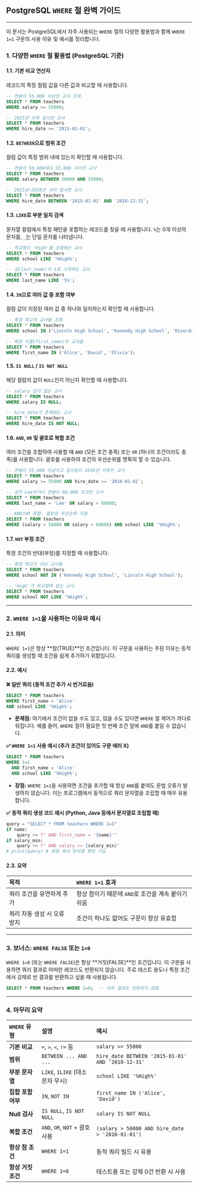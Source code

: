 
## PostgreSQL `WHERE` 절 완벽 가이드

---

이 문서는 PostgreSQL에서 자주 사용되는 `WHERE` 절의 다양한 활용법과 함께 `WHERE 1=1` 구문의 사용 이유 및 예시를 정리합니다.

### 1. 다양한 `WHERE` 절 활용법 (PostgreSQL 기준)

#### 1.1. 기본 비교 연산자

레코드의 특정 컬럼 값을 다른 값과 비교할 때 사용합니다.

```sql
-- 연봉이 55,000 이상인 교사 조회
SELECT * FROM teachers
WHERE salary >= 55000;

-- 2015년 이후 입사한 교사
SELECT * FROM teachers
WHERE hire_date >= '2015-01-01';
```

#### 1.2. `BETWEEN`으로 범위 조건

컬럼 값이 특정 범위 내에 있는지 확인할 때 사용합니다.

```sql
-- 연봉이 50,000에서 55,000 사이인 교사
SELECT * FROM teachers
WHERE salary BETWEEN 50000 AND 55000;

-- 2015년~2018년 사이 입사한 교사
SELECT * FROM teachers
WHERE hire_date BETWEEN '2015-01-01' AND '2018-12-31';
```

#### 1.3. `LIKE`로 부분 일치 검색

문자열 컬럼에서 특정 패턴을 포함하는 레코드를 찾을 때 사용합니다. `%`는 0개 이상의 문자를, `_`는 단일 문자를 나타냅니다.

```sql
-- 학교명이 'High'를 포함하는 교사
SELECT * FROM teachers
WHERE school LIKE '%High%';

-- 성(last_name)이 S로 시작하는 교사
SELECT * FROM teachers
WHERE last_name LIKE 'S%';
```

#### 1.4. `IN`으로 여러 값 중 포함 여부

컬럼 값이 지정된 여러 값 중 하나와 일치하는지 확인할 때 사용합니다.

```sql
-- 특정 학교의 교사들 조회
SELECT * FROM teachers
WHERE school IN ('Lincoln High School', 'Kennedy High School', 'Riverdale High');

-- 특정 이름(first_name)의 교사들
SELECT * FROM teachers
WHERE first_name IN ('Alice', 'David', 'Olivia');
```

#### 1.5. `IS NULL` / `IS NOT NULL`

해당 컬럼의 값이 `NULL`인지 아닌지 확인할 때 사용합니다.

```sql
-- salary 값이 없는 교사
SELECT * FROM teachers
WHERE salary IS NULL;

-- hire_date가 존재하는 교사
SELECT * FROM teachers
WHERE hire_date IS NOT NULL;
```

#### 1.6. `AND`, `OR` 및 괄호로 복합 조건

여러 조건을 조합하여 사용할 때 `AND` (모든 조건 충족) 또는 `OR` (하나의 조건이라도 충족)를 사용합니다. 괄호를 사용하여 조건의 우선순위를 명확히 할 수 있습니다.

```sql
-- 연봉이 55,000 이상이고 입사일이 2016년 이후인 교사
SELECT * FROM teachers
WHERE salary >= 55000 AND hire_date >= '2016-01-01';

-- 성이 Lee이거나 연봉이 60,000 초과인 교사
SELECT * FROM teachers
WHERE last_name = 'Lee' OR salary > 60000;

-- AND/OR 혼합: 괄호로 우선순위 지정
SELECT * FROM teachers
WHERE (salary < 50000 OR salary > 60000) AND school LIKE '%High%';
```

#### 1.7. `NOT` 부정 조건

특정 조건의 반대(부정)를 지정할 때 사용합니다.

```sql
-- 특정 학교가 아닌 교사들
SELECT * FROM teachers
WHERE school NOT IN ('Kennedy High School', 'Lincoln High School');

-- 'High'가 학교명에 없는 교사
SELECT * FROM teachers
WHERE school NOT LIKE '%High%';
```

---

### 2. `WHERE 1=1`을 사용하는 이유와 예시

#### 2.1. 의미

`WHERE 1=1`은 항상 **참(TRUE)**인 조건입니다. 이 구문을 사용하는 주된 이유는 동적 쿼리를 생성할 때 조건을 쉽게 추가하기 위함입니다.

#### 2.2. 예시

**❌ 일반 쿼리 (동적 조건 추가 시 번거로움)**

```sql
SELECT * FROM teachers
WHERE first_name = 'Alice'
AND school LIKE '%High%';
```
* **문제점:** 여기에서 조건이 없을 수도 있고, 많을 수도 있다면 `WHERE` 절 제어가 까다로워집니다. 예를 들어, `WHERE` 절이 필요한 첫 번째 조건 앞에 `AND`를 붙일 수 없습니다.

**✅ `WHERE 1=1` 사용 예시 (추가 조건이 있어도 구문 에러 X)**

```sql
SELECT * FROM teachers
WHERE 1=1
  AND first_name = 'Alice'
  AND school LIKE '%High%';
```
* **장점:** `WHERE 1=1`을 사용하면 조건을 추가할 때 항상 `AND`를 붙여도 문법 오류가 발생하지 않습니다. 이는 프로그램에서 동적으로 쿼리 문자열을 조립할 때 매우 유용합니다.

**✅ 동적 쿼리 생성 코드 예시 (Python, Java 등에서 문자열로 조립할 때)**

```python
query = "SELECT * FROM teachers WHERE 1=1"
if name:
    query += f" AND first_name = '{name}'"
if salary_min:
    query += f" AND salary >= {salary_min}"
# print(query) # 최종 쿼리 문자열 확인 가능
```

#### 2.3. 요약

| 목적                  | `WHERE 1=1` 효과                   |
| :-------------------- | :--------------------------------- |
| 쿼리 조건을 유연하게 추가 | 항상 참이기 때문에 `AND`로 조건을 계속 붙이기 쉬움 |
| 쿼리 자동 생성 시 오류 방지 | 조건이 하나도 없어도 구문이 항상 유효함     |

---

### 3. 보너스: `WHERE FALSE` 또는 `1=0`

`WHERE 1=0` (또는 `WHERE FALSE`)은 항상 **거짓(FALSE)**인 조건입니다. 이 구문을 사용하면 쿼리 결과로 어떠한 레코드도 반환되지 않습니다. 주로 테스트 용도나 특정 조건에서 강제로 빈 결과를 반환하고 싶을 때 사용됩니다.

```sql
SELECT * FROM teachers WHERE 1=0;  -- 아무 결과도 반환하지 않음
```

---

### 4. 마무리 요약

| `WHERE` 유형   | 설명                                   | 예시                                             |
| :------------- | :------------------------------------- | :----------------------------------------------- |
| **기본 비교** | `=`, `>`, `<`, `!=` 등                  | `salary >= 55000`                                |
| **범위** | `BETWEEN ... AND ...`                  | `hire_date BETWEEN '2015-01-01' AND '2018-12-31'` |
| **부분 문자열** | `LIKE`, `ILIKE` (대소문자 무시)        | `school LIKE '%High%'`                           |
| **집합 포함 여부** | `IN`, `NOT IN`                         | `first_name IN ('Alice', 'David')`               |
| **Null 검사** | `IS NULL`, `IS NOT NULL`               | `salary IS NOT NULL`                             |
| **복합 조건** | `AND`, `OR`, `NOT` + 괄호 사용         | `(salary > 50000 AND hire_date > '2016-01-01')`  |
| **항상 참 조건** | `WHERE 1=1`                            | 동적 쿼리 빌드 시 유용                           |
| **항상 거짓 조건** | `WHERE 1=0`                            | 테스트용 또는 강제 0건 반환 시 사용                  |